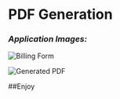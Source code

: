# PDF Generation 

### *Application Images:*

![Billing Form](https://cdn1.bbcode0.com/uploads/2020/12/11/06afaca1255720ca83d14e0adea3cba7-full.png)

![Generated PDF](https://cdn1.bbcode0.com/uploads/2020/12/11/8bdd559504b17e3a92da4457a3ea0c98-full.png)

##Enjoy
